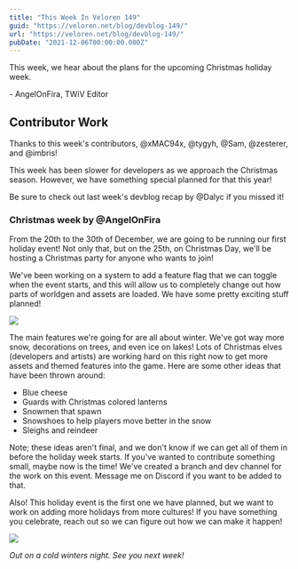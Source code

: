 ```yaml
---
title: "This Week In Veloren 149"
guid: "https://veloren.net/blog/devblog-149/"
url: "https://veloren.net/blog/devblog-149/"
pubDate: "2021-12-06T00:00:00.000Z"
---
```


This week, we hear about the plans for the upcoming Christmas holiday week.

\- AngelOnFira, TWiV Editor

## Contributor Work

Thanks to this week's contributors, @xMAC94x, @tygyh, @Sam, @zesterer, and @imbris!

This week has been slower for developers as we approach the Christmas season. However, we have something special planned for that this year!

Be sure to check out last week's devblog recap by @Dalyc if you missed it!

### Christmas week by @AngelOnFira

From the 20th to the 30th of December, we are going to be running our first holiday event! Not only that, but on the 25th, on Christmas Day, we'll be hosting a Christmas party for anyone who wants to join!

We've been working on a system to add a feature flag that we can toggle when the event starts, and this will allow us to completely change out how parts of worldgen and assets are loaded. We have some pretty exciting stuff planned!

![](https://s3.eu-central-2.wasabisys.com/veloren-blog/cdn/917123679035486269/917899494081822741/screenshot_1638914683061.png)

The main features we're going for are all about winter. We've got way more snow, decorations on trees, and even ice on lakes! Lots of Christmas elves (developers and artists) are working hard on this right now to get more assets and themed features into the game. Here are some other ideas that have been thrown around:

- Blue cheese
- Guards with Christmas colored lanterns
- Snowmen that spawn
- Snowshoes to help players move better in the snow
- Sleighs and reindeer

Note; these ideas aren't final, and we don't know if we can get all of them in before the holiday week starts. If you've wanted to contribute something small, maybe now is the time! We've created a branch and dev channel for the work on this event. Message me on Discord if you want to be added to that.

Also! This holiday event is the first one we have planned, but we want to work on adding more holidays from more cultures! If you have something you celebrate, reach out so we can figure out how we can make it happen!

![](https://s3.eu-central-2.wasabisys.com/veloren-blog/cdn/917123679035486269/917898692290314250/screenshot_1638914492370.png)

_Out on a cold winters night. See you next week!_
